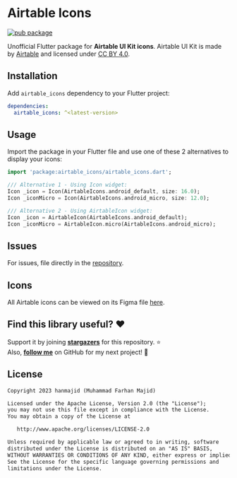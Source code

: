 # Airtable Icons

[![pub package](https://img.shields.io/pub/v/airtable_icons.svg)](https://pub.dev/packages/airtable_icons)

Unofficial Flutter package for **Airtable UI Kit icons**. Airtable UI Kit is made by [Airtable](https://www.figma.com/@airtable) and licensed under [CC BY 4.0](https://creativecommons.org/licenses/by/4.0/).

## Installation

Add `airtable_icons` dependency to your Flutter project:

```yaml
dependencies:
  airtable_icons: ^<latest-version>
```

## Usage

Import the package in your Flutter file and use one of these 2 alternatives to display your icons:

```dart
import 'package:airtable_icons/airtable_icons.dart';

/// Alternative 1 - Using Icon widget:
Icon _icon = Icon(AirtableIcons.android_default, size: 16.0);
Icon _iconMicro = Icon(AirtableIcons.android_micro, size: 12.0);

/// Alternative 2 - Using AirtableIcon widget:
Icon _icon = AirtableIcon(AirtableIcons.android_default);
Icon _iconMicro = AirtableIcon.micro(AirtableIcons.android_micro);
```

## Issues

For issues, file directly in the [repository](https://github.com/hanmajid/airtable_icons/issues).

## Icons

All Airtable icons can be viewed on its Figma file [here](https://www.figma.com/community/file/862805330899066752).

## Find this library useful? ❤️

Support it by joining __[stargazers](https://github.com/hanmajid/airtable_icons/stargazers)__ for this repository. ⭐️ <br>
Also, __[follow me](https://github.com/hanmajid)__ on GitHub for my next project! 🤩

## License

```xml
Copyright 2023 hanmajid (Muhammad Farhan Majid)

Licensed under the Apache License, Version 2.0 (the "License");
you may not use this file except in compliance with the License.
You may obtain a copy of the License at

   http://www.apache.org/licenses/LICENSE-2.0

Unless required by applicable law or agreed to in writing, software
distributed under the License is distributed on an "AS IS" BASIS,
WITHOUT WARRANTIES OR CONDITIONS OF ANY KIND, either express or implied.
See the License for the specific language governing permissions and
limitations under the License.
```